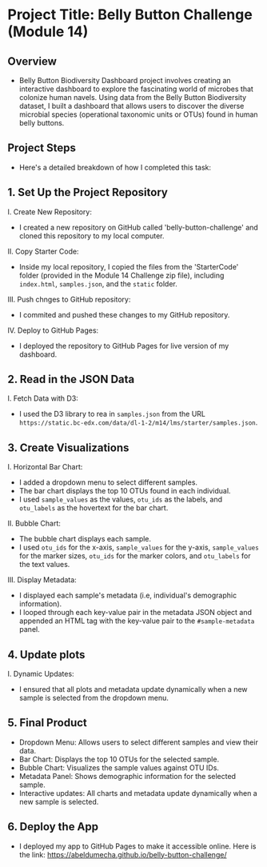 # Project Title: Belly Button Challenge (Module 14)

## Overview 
* Belly Button Biodiversity Dashboard project involves creating an interactive dashboard to explore the fascinating world of microbes that colonize human navels. Using data from the Belly Button Biodiversity dataset, I built a dashboard that allows users to discover the diverse microbial species (operational taxonomic units or OTUs) found in human belly buttons.

## Project Steps
* Here's a detailed breakdown of how I completed this task:

## 1. Set Up the Project Repository 
I. Create New Repository:
* I created a new repository on GitHub called 'belly-button-challenge' and cloned this repository to my local computer. 

II. Copy Starter Code:
* Inside my local repository, I copied the files from the 'StarterCode' folder (provided in the Module 14 Challenge zip file), including `index.html`, `samples.json`, and the `static` folder. 

III. Push chnges to GitHub repository:
* I commited and pushed these changes to my GitHub repository.

IV. Deploy to GitHub Pages:
* I deployed the repository to GitHub Pages for live version of my dashboard. 

## 2. Read in the JSON Data
I. Fetch Data with D3:
* I used the D3 library to rea in `samples.json` from the URL `https://static.bc-edx.com/data/dl-1-2/m14/lms/starter/samples.json`.

## 3. Create Visualizations
I. Horizontal Bar Chart:
* I added a dropdown menu to select different samples.
* The bar chart displays the top 10 OTUs found in each individual.
* I used `sample_values` as the values, `otu_ids` as the labels, and `otu_labels` as the hovertext for the bar chart.
  
II. Bubble Chart:
* The bubble chart displays each sample.
* I used `otu_ids` for the x-axis, `sample_values` for the y-axis, `sample_values` for the marker sizes, `otu_ids` for the marker colors, and `otu_labels` for the text values.

III. Display Metadata: 
* I displayed each sample's metadata (i.e, individual's demographic information).
* I looped through each key-value pair in the metadata JSON object and appended an HTML tag with the key-value pair to the `#sample-metadata` panel. 

## 4. Update plots
I. Dynamic Updates:
* I ensured that all plots and metadata update dynamically when a new sample is selected from the dropdown menu. 

## 5. Final Product
* Dropdown Menu: Allows users to select different samples and view their data. 
* Bar Chart: Displays the top 10 OTUs for the selected sample. 
* Bubble Chart: Visualizes the sample values against OTU IDs. 
* Metadata Panel: Shows demographic information for the selected sample. 
* Interactive updates: All charts and metadata update dynamically when a new sample is selected.

## 6. Deploy the App
* I deployed my app to GitHub Pages to make it accessible online. Here is the link: https://abeldumecha.github.io/belly-button-challenge/


 




